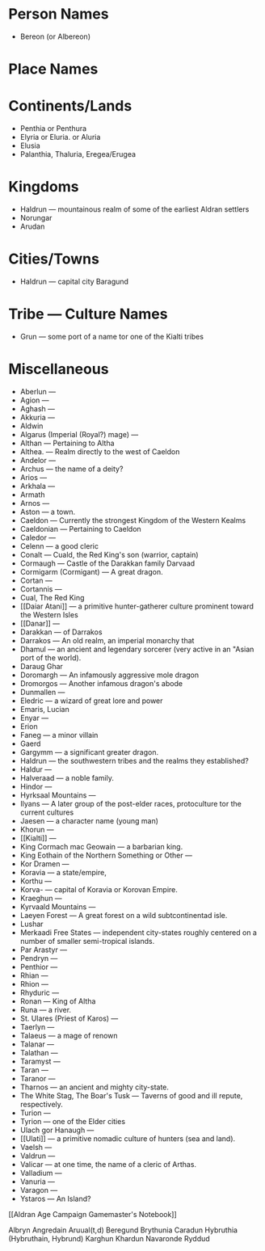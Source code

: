 # Person Names

- Bereon (or Albereon)

# Place Names

# Continents/Lands

- Penthia or Penthura
- Elyria or Eluria. or Aluria
- Elusia
- Palanthia, Thaluria, Eregea/Erugea

# Kingdoms

- Haldrun — mountainous realm of some of the earliest Aldran settlers
- Norungar
- Arudan

# Cities/Towns

- Haldrun — capital city Baragund

# Tribe — Culture Names

- Grun — some port of a name tor one of the Kialti tribes

# Miscellaneous

- Aberlun —
- Agion —
- Aghash —
- Akkuria —
- Aldwin
- Algarus (Imperial (Royal?) mage) —
- Althan — Pertaining to Altha
- Althea. — Realm directly to the west of Caeldon
- Andelor —
- Archus — the name of a deity?
- Arios —
- Arkhala —
- Armath
- Arnos —
- Aston — a town.
- Caeldon — Currently the strongest Kingdom of the Western Kealms
- Caeldonian — Pertaining to Caeldon
- Caledor —
- Celenn — a good cleric
- Conalt — Cuald, the Red King's son (warrior, captain)
- Cormaugh — Castle of the Darakkan family Darvaad
- Cormigarm (Cormigant) — A great dragon.
- Cortan —
- Cortannis — 
- Cual, The Red King
- [[Daiar Atani]] — a primitive hunter-gatherer culture prominent toward the Western Isles
- [[Danar]] —
- Darakkan — of Darrakos
- Darrakos — An old realm, an imperial monarchy that
- Dhamul — an ancient and legendary sorcerer (very active in an "Asian port of the world).
- Daraug Ghar
- Doromargh — An infamously aggressive mole dragon
- Dromorgos — Another infamous dragon's abode
- Dunmallen —
- Eledric — a wizard of great lore and power
- Emaris, Lucian
- Enyar —
- Erion
- Faneg — a minor villain
- Gaerd
- Gargymm — a significant greater dragon.
- Haldrun — the southwestern tribes and the realms they established?
- Haldur —
- Halveraad — a noble family.
- Hindor —
- Hyrksaal Mountains —
- Ilyans — A later group of the post-elder races, protoculture tor the current cultures
- Jaesen — a character name (young man)
- Khorun —
- [[Kialti]] —
- King Cormach mac Geowain — a barbarian king.
- King Eothain of the Northern Something or Other —
- Kor Dramen —
- Koravia — a state/empire,
- Korthu —
- Korva- — capital of Koravia or Korovan Empire.
- Kraeghun —
- Kyrvaald Mountains —
- Laeyen Forest — A great forest on a wild subtcontinentad isle.
- Lushar
- Merkaadi Free States — independent city-states roughly centered on a number of smaller semi-tropical islands.
- Par Arastyr —
- Pendryn —
- Penthior —
- Rhian —
- Rhion —
- Rhyduric —
- Ronan — King of Altha
- Runa — a river.
- St. Ulares (Priest of Karos) —
- Taerlyn —
- Talaeus — a mage of renown
- Talanar —
- Talathan —
- Taramyst —
- Taran —
- Taranor —
- Tharnos — an ancient and mighty city-state.
- The White Stag, The Boar's Tusk — Taverns of good and ill repute, respectively.
- Turion —
- Tyrion — one of the Elder cities
- Ulach gor Hanaugh —
- [[Ulati]] — a primitive nomadic culture of hunters (sea and land).
- Vaelsh —
- Valdrun —
- Valicar — at one time, the name of a cleric of Arthas.
- Valladium —
- Vanuria —
- Varagon —
- Ystaros — An Island?

[[Aldran Age Campaign Gamemaster's Notebook]]

Albryn
Angredain
Aruual(t,d)
Beregund
Brythunia
Caradun
Hybruthia (Hybruthain, Hybrund)
Karghun
Khardun
Navaronde
Ryddud